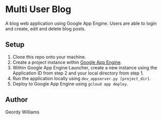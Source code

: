 # Multi User Blog
A blog web application using Google App Engine. Users are able to login and create, edit and delete blog posts.

## Setup
1. Clone this repo onto your machine.
2. Create a project instance within [Google App Engine](http://cloud.google.com/appengine/).
3. Within Google App Engine Launcher, create a new instance using the Application ID from step 2 and your local directory from step 1.
4. Run the application locally using `dev_appserver.py [project_dir]`.
5. Deploy to Google App Engine using `gcloud app deploy`.

## Author
Geordy Williams
